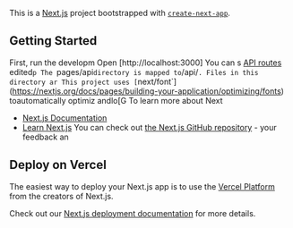This is a [Next.js](https://nextjs.org) project bootstrapped with [`create-next-app`](https://nextjs.org/docs/pages/api-reference/create-next-app).

## Getting Started

First, run the developm
Open [http://localhost:3000]
You can s
[API routes](https://nextjs.org/docs/pages/building-your-application/routng/ap-routes)
edited`p
The `pages/api` directory is mapped to `/api/`. Files in this directory ar
This project uses [`next/font`](https://nextjs.org/docs/pages/building-your-application/optimizing/fonts) toautomatically optimiz andlo[G
To learn more about Next
- [Next.js Documentation](https://nextjs.org/docs)
- [Learn Next.js](https://nextjs.org/learn-pages-router) 
You can check out [the Next.js GitHub repository](https://github.com/vercel/next.js) - your feedback an
## Deploy on Vercel

The easiest way to deploy your Next.js app is to use the [Vercel Platform](https://vercel.com/new?utm_medium=default-template&filter=next.js&utm_source=create-next-app&utm_campaign=create-next-app-readme) from the creators of Next.js.

Check out our [Next.js deployment documentation](https://nextjs.org/docs/pages/building-your-application/deploying) for more details.
